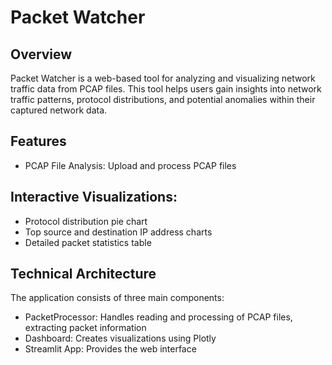 # Packet Watcher
## Overview
Packet Watcher is a web-based tool for analyzing and visualizing network traffic data from PCAP files. This tool helps users gain insights into network traffic patterns, protocol distributions, and potential anomalies within their captured network data.

## Features

 - PCAP File Analysis: Upload and process PCAP files

## Interactive Visualizations:

 - Protocol distribution pie chart
 - Top source and destination IP address charts
 - Detailed packet statistics table

## Technical Architecture

The application consists of three main components:

 - PacketProcessor: Handles reading and processing of PCAP files, extracting packet information
 - Dashboard: Creates visualizations using Plotly
 - Streamlit App: Provides the web interface